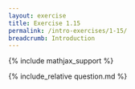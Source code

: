 ```yaml
---
layout: exercise
title: Exercise 1.15
permalink: /intro-exercises/1-15/
breadcrumb: Introduction
---
```


{% include mathjax_support %}

<div><i class="arrow-up" data-chapter="intro-exercises" data-exercise="ex_15" data-rating="0"></i></div>
{% include_relative question.md %}
